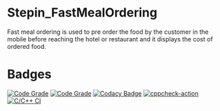 # Stepin_FastMealOrdering
Fast meal ordering is used to pre order the food by the customer in the mobile before reaching the hotel or restaurant and it displays the cost of ordered food.

# Badges
[![Code Grade](https://www.code-inspector.com/project/27914/score/svg)](https://www.code-inspector.com)
[![Code Grade](https://www.code-inspector.com/project/27914/status/svg)](https://www.code-inspector.com)
[![Codacy Badge](https://app.codacy.com/project/badge/Grade/b4e431aea3bc4e218b309ca4f9796f0f)](https://www.codacy.com/gh/jnanesh9490/Stepin_FastMealOrdering/dashboard?utm_source=github.com&amp;utm_medium=referral&amp;utm_content=jnanesh9490/Stepin_FastMealOrdering&amp;utm_campaign=Badge_Grade)
[![cppcheck-action](https://github.com/jnanesh9490/Stepin_FastMealOrdering/actions/workflows/cppcheck.yml/badge.svg)](https://github.com/jnanesh9490/Stepin_FastMealOrdering/actions/workflows/cppcheck.yml)
[![C/C++ CI](https://github.com/jnanesh9490/Stepin_FastMealOrdering/actions/workflows/c-build.yml/badge.svg)](https://github.com/jnanesh9490/Stepin_FastMealOrdering/actions/workflows/c-build.yml)



